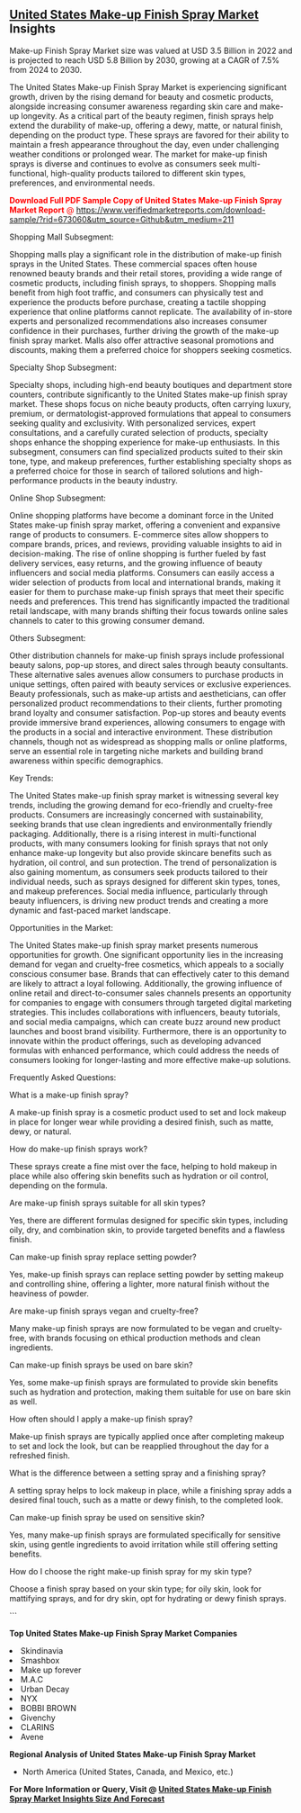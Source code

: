 <h2><a href="https://www.verifiedmarketreports.com/download-sample/?rid=673060&amp;utm_source=Github&amp;utm_medium=211" target="_blank">United States Make-up Finish Spray Market</a> Insights</h2><p>Make-up Finish Spray Market size was valued at USD 3.5 Billion in 2022 and is projected to reach USD 5.8 Billion by 2030, growing at a CAGR of 7.5% from 2024 to 2030.</p><p><p>The United States Make-up Finish Spray Market is experiencing significant growth, driven by the rising demand for beauty and cosmetic products, alongside increasing consumer awareness regarding skin care and make-up longevity. As a critical part of the beauty regimen, finish sprays help extend the durability of make-up, offering a dewy, matte, or natural finish, depending on the product type. These sprays are favored for their ability to maintain a fresh appearance throughout the day, even under challenging weather conditions or prolonged wear. The market for make-up finish sprays is diverse and continues to evolve as consumers seek multi-functional, high-quality products tailored to different skin types, preferences, and environmental needs. <p><span class=""><span style="color: #ff0000;"><strong>Download Full PDF Sample Copy of United States Make-up Finish Spray Market Report</strong> @ </span><a href="https://www.verifiedmarketreports.com/download-sample/?rid=673060&amp;utm_source=Github&amp;utm_medium=211" target="_blank">https://www.verifiedmarketreports.com/download-sample/?rid=673060&amp;utm_source=Github&amp;utm_medium=211</a></span></p></p><p>Shopping Mall Subsegment:</p><p>Shopping malls play a significant role in the distribution of make-up finish sprays in the United States. These commercial spaces often house renowned beauty brands and their retail stores, providing a wide range of cosmetic products, including finish sprays, to shoppers. Shopping malls benefit from high foot traffic, and consumers can physically test and experience the products before purchase, creating a tactile shopping experience that online platforms cannot replicate. The availability of in-store experts and personalized recommendations also increases consumer confidence in their purchases, further driving the growth of the make-up finish spray market. Malls also offer attractive seasonal promotions and discounts, making them a preferred choice for shoppers seeking cosmetics.</p><p>Specialty Shop Subsegment:</p><p>Specialty shops, including high-end beauty boutiques and department store counters, contribute significantly to the United States make-up finish spray market. These shops focus on niche beauty products, often carrying luxury, premium, or dermatologist-approved formulations that appeal to consumers seeking quality and exclusivity. With personalized services, expert consultations, and a carefully curated selection of products, specialty shops enhance the shopping experience for make-up enthusiasts. In this subsegment, consumers can find specialized products suited to their skin tone, type, and makeup preferences, further establishing specialty shops as a preferred choice for those in search of tailored solutions and high-performance products in the beauty industry.</p><p>Online Shop Subsegment:</p><p>Online shopping platforms have become a dominant force in the United States make-up finish spray market, offering a convenient and expansive range of products to consumers. E-commerce sites allow shoppers to compare brands, prices, and reviews, providing valuable insights to aid in decision-making. The rise of online shopping is further fueled by fast delivery services, easy returns, and the growing influence of beauty influencers and social media platforms. Consumers can easily access a wider selection of products from local and international brands, making it easier for them to purchase make-up finish sprays that meet their specific needs and preferences. This trend has significantly impacted the traditional retail landscape, with many brands shifting their focus towards online sales channels to cater to this growing consumer demand.</p><p>Others Subsegment:</p><p>Other distribution channels for make-up finish sprays include professional beauty salons, pop-up stores, and direct sales through beauty consultants. These alternative sales avenues allow consumers to purchase products in unique settings, often paired with beauty services or exclusive experiences. Beauty professionals, such as make-up artists and aestheticians, can offer personalized product recommendations to their clients, further promoting brand loyalty and consumer satisfaction. Pop-up stores and beauty events provide immersive brand experiences, allowing consumers to engage with the products in a social and interactive environment. These distribution channels, though not as widespread as shopping malls or online platforms, serve an essential role in targeting niche markets and building brand awareness within specific demographics.</p><p>Key Trends:</p><p>The United States make-up finish spray market is witnessing several key trends, including the growing demand for eco-friendly and cruelty-free products. Consumers are increasingly concerned with sustainability, seeking brands that use clean ingredients and environmentally friendly packaging. Additionally, there is a rising interest in multi-functional products, with many consumers looking for finish sprays that not only enhance make-up longevity but also provide skincare benefits such as hydration, oil control, and sun protection. The trend of personalization is also gaining momentum, as consumers seek products tailored to their individual needs, such as sprays designed for different skin types, tones, and makeup preferences. Social media influence, particularly through beauty influencers, is driving new product trends and creating a more dynamic and fast-paced market landscape.</p><p>Opportunities in the Market:</p><p>The United States make-up finish spray market presents numerous opportunities for growth. One significant opportunity lies in the increasing demand for vegan and cruelty-free cosmetics, which appeals to a socially conscious consumer base. Brands that can effectively cater to this demand are likely to attract a loyal following. Additionally, the growing influence of online retail and direct-to-consumer sales channels presents an opportunity for companies to engage with consumers through targeted digital marketing strategies. This includes collaborations with influencers, beauty tutorials, and social media campaigns, which can create buzz around new product launches and boost brand visibility. Furthermore, there is an opportunity to innovate within the product offerings, such as developing advanced formulas with enhanced performance, which could address the needs of consumers looking for longer-lasting and more effective make-up solutions.</p><p>Frequently Asked Questions:</p><p>What is a make-up finish spray?</p><p>A make-up finish spray is a cosmetic product used to set and lock makeup in place for longer wear while providing a desired finish, such as matte, dewy, or natural.</p><p>How do make-up finish sprays work?</p><p>These sprays create a fine mist over the face, helping to hold makeup in place while also offering skin benefits such as hydration or oil control, depending on the formula.</p><p>Are make-up finish sprays suitable for all skin types?</p><p>Yes, there are different formulas designed for specific skin types, including oily, dry, and combination skin, to provide targeted benefits and a flawless finish.</p><p>Can make-up finish spray replace setting powder?</p><p>Yes, make-up finish sprays can replace setting powder by setting makeup and controlling shine, offering a lighter, more natural finish without the heaviness of powder.</p><p>Are make-up finish sprays vegan and cruelty-free?</p><p>Many make-up finish sprays are now formulated to be vegan and cruelty-free, with brands focusing on ethical production methods and clean ingredients.</p><p>Can make-up finish sprays be used on bare skin?</p><p>Yes, some make-up finish sprays are formulated to provide skin benefits such as hydration and protection, making them suitable for use on bare skin as well.</p><p>How often should I apply a make-up finish spray?</p><p>Make-up finish sprays are typically applied once after completing makeup to set and lock the look, but can be reapplied throughout the day for a refreshed finish.</p><p>What is the difference between a setting spray and a finishing spray?</p><p>A setting spray helps to lock makeup in place, while a finishing spray adds a desired final touch, such as a matte or dewy finish, to the completed look.</p><p>Can make-up finish spray be used on sensitive skin?</p><p>Yes, many make-up finish sprays are formulated specifically for sensitive skin, using gentle ingredients to avoid irritation while still offering setting benefits.</p><p>How do I choose the right make-up finish spray for my skin type?</p><p>Choose a finish spray based on your skin type; for oily skin, look for mattifying sprays, and for dry skin, opt for hydrating or dewy finish sprays.</p>```</p><p><strong>Top United States Make-up Finish Spray Market Companies</strong></p><div data-test-id=""><p><li>Skindinavia</li><li> Smashbox</li><li> Make up forever</li><li> M.A.C</li><li> Urban Decay</li><li> NYX</li><li> BOBBI BROWN</li><li> Givenchy</li><li> CLARINS</li><li> Avene</li></p><div><strong>Regional Analysis of&nbsp;United States Make-up Finish Spray Market</strong></div><ul><li dir="ltr"><p dir="ltr">North America&nbsp;(United States, Canada, and Mexico, etc.)</p></li></ul><p><strong>For More Information or Query, Visit @&nbsp;</strong><strong><a href="https://www.verifiedmarketreports.com/product/make-up-finish-spray-market/?utm_source=Github&amp;utm_medium=211" target="_blank">United States Make-up Finish Spray Market Insights Size And Forecast</a></strong></p></div>
